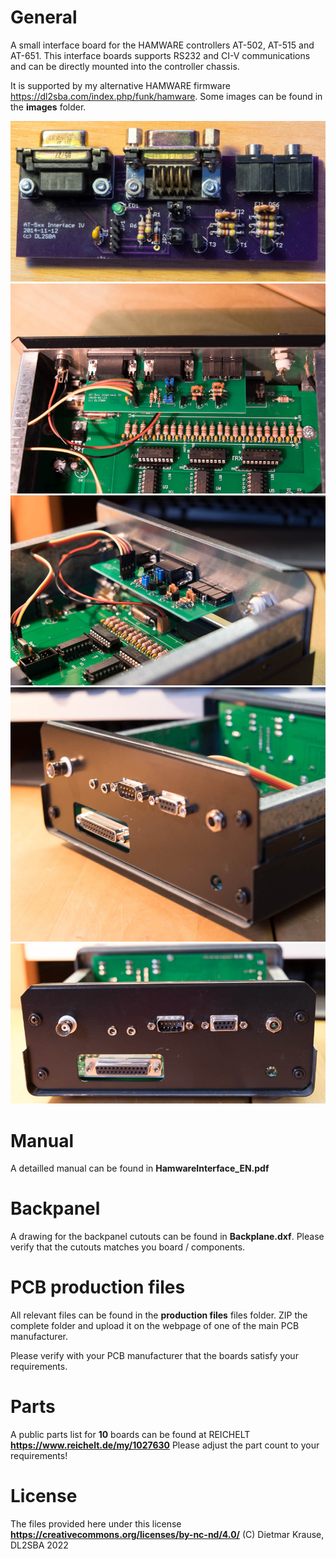 # General
A small interface board for the HAMWARE controllers AT-502, AT-515 and AT-651. This interface boards supports RS232 and CI-V communications and can be directly mounted into the controller chassis.

It is supported by my alternative HAMWARE firmware https://dl2sba.com/index.php/funk/hamware.
Some images can be found in the **images** folder.

![alt text](https://github.com/dl2sba/hamware-interface/blob/main/images/DSCF2112.jpg "Board top")
![alt text](https://github.com/dl2sba/hamware-interface/blob/main/images/DSCF4107.jpg "Back")
![alt text](https://github.com/dl2sba/hamware-interface/blob/main/images/DSCF4108.jpg "Back")
![alt text](https://github.com/dl2sba/hamware-interface/blob/main/images/DSCF4110.jpg "Back")
![alt text](https://github.com/dl2sba/hamware-interface/blob/main/images/DSCF4112.jpg "Back")

# Manual
A detailled manual can be found in **HamwareInterface_EN.pdf**

# Backpanel 
A drawing for the backpanel cutouts can be found in **Backplane.dxf**. Please verify that the cutouts matches you board / components.

# PCB production files
All relevant files can be found in the **production files** files folder. ZIP the complete folder and upload it on the webpage of one of the main PCB manufacturer.

Please verify with your PCB manufacturer that the boards satisfy your requirements.

# Parts
A public parts list for **10** boards can be found at REICHELT **https://www.reichelt.de/my/1027630**
Please adjust the part count to your requirements!

# License
The files provided here under this license **https://creativecommons.org/licenses/by-nc-nd/4.0/**
(C) Dietmar Krause, DL2SBA 2022
